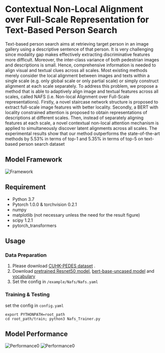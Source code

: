 # Contextual Non-Local Alignment over Full-Scale Representation for Text-Based Person Search

Text-based person search aims at retrieving target person in an image gallery using a descriptive sentence of that person. It is very challenging since modality gap makes effectively extracting discriminative features more difficult. Moreover, the inter-class variance of both pedestrian images and descriptions is small. Hence, comprehensive information is needed to align visual and textual clues across all scales. Most existing methods merely consider the local alignment between images and texts within a single scale (e.g. only global scale or only partial scale) or simply construct alignment at each scale separately. To address this problem, we propose a method that is able to adaptively align image and textual features across
all scales, called NAFS (i.e. Non-local Alignment over Full-Scale representations). Firstly, a novel staircase network structure is proposed to extract full-scale image features with better locality. Secondly, a BERT with locality constrained attention is proposed to obtain representations of descriptions at different scales. Then, instead of separately aligning features at each scale, a novel contextual non-local attention mechanism is applied to simultaneously discover latent alignments across all scales. The experimental results show that our method outperforms the state-of-the-art methods by 5.53% in terms of top-1 and 5.35% in terms of top-5 on text-based person search dataset

## Model Framework

![Framework](NAFS/figures/framework.JPG)

## Requirement
* Python 3.7
* Pytorch 1.0.0 & torchvision 0.2.1
* numpy
* matplotlib (not necessary unless the need for the result figure)  
* scipy 1.2.1 
* pytorch_transformers
## Usage

### Data Preparation

1. Please download [CUHK-PEDES dataset](https://github.com/ShuangLI59/Person-Search-with-Natural-Language-Description) .
3. Download [pretrained Resnet50 model](https://download.pytorch.org/models/resnet50-19c8e357.pth),  [bert-base-uncased model](https://s3.amazonaws.com/models.huggingface.co/bert/bert-base-uncased.tar.gz) and [vocabulary](https://s3.amazonaws.com/models.huggingface.co/bert/bert-base-uncased-vocab.txt)
3. Set the config in `/example/Nafs/Nafs.yaml`

### Training & Testing

set the config in `config.yaml`

```
export PYTHONPATH=root_path
cd root_path/train; python3 Nafs_Trainer.py
```

## Model Performance

![Performance0](NAFS/figures/table1.JPG)
![Performance0](NAFS/figures/figure4.JPG)